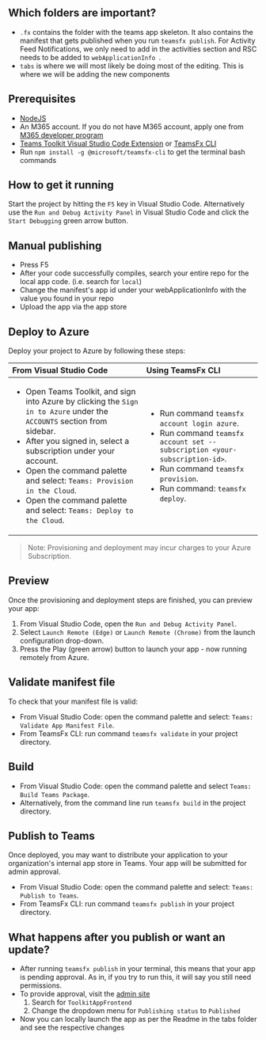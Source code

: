 ## Which folders are important?
* `.fx` contains the folder with the teams app skeleton. It also contains the manifest that gets published when you run `teamsfx publish`. For Activity Feed Notifications, we only need to add in the activities section and RSC needs to be added to `webApplicationInfo `.
* `tabs` is where we will most likely be doing most of the editing. This is where we will be adding the new components


## Prerequisites

- [NodeJS](https://nodejs.org/en/)
- An M365 account. If you do not have M365 account, apply one from [M365 developer program](https://developer.microsoft.com/en-us/microsoft-365/dev-program)
- [Teams Toolkit Visual Studio Code Extension](https://aka.ms/teams-toolkit) or [TeamsFx CLI](https://aka.ms/teamsfx-cli)
- Run `npm install -g @microsoft/teamsfx-cli` to get the terminal bash commands

## How to get it running

Start the project by hitting the `F5` key in Visual Studio Code. Alternatively use the `Run and Debug Activity Panel` in Visual Studio Code and click the `Start Debugging` green arrow button.

## Manual publishing

* Press F5
* After your code successfully compiles, search your entire repo for the local app code. (i.e. search for `local`)
* Change the manifest's app id under your webApplicationInfo with the value you found in your repo
* Upload the app via the app store 

## Deploy to Azure

Deploy your project to Azure by following these steps:

| From Visual Studio Code                                                                                                                                                                                                                                                                                                                                                     | Using TeamsFx CLI                                                                                                                                                                                                            |
| :---------------------------------------------------------------------------------------------------------------------------------------------------------------------------------------------------------------------------------------------------------------------------------------------------------------------------------------------------------------------- | :--------------------------------------------------------------------------------------------------------------------------------------------------------------------------------------------------------------------------- |
| <ul><li>Open Teams Toolkit, and sign into Azure by clicking the `Sign in to Azure` under the `ACCOUNTS` section from sidebar.</li> <li>After you signed in, select a subscription under your account.</li><li>Open the command palette and select: `Teams: Provision in the Cloud`.</li><li>Open the command palette and select: `Teams: Deploy to the Cloud`.</li></ul> | <ul> <li>Run command `teamsfx account login azure`.</li> <li>Run command `teamsfx account set --subscription <your-subscription-id>`.</li> <li> Run command `teamsfx provision`.</li> <li>Run command: `teamsfx deploy`. </li></ul> |

> Note: Provisioning and deployment may incur charges to your Azure Subscription.

## Preview

Once the provisioning and deployment steps are finished, you can preview your app:
1. From Visual Studio Code, open the `Run and Debug Activity Panel`.
1. Select `Launch Remote (Edge)` or `Launch Remote (Chrome)` from the launch configuration drop-down. 
1. Press the Play (green arrow) button to launch your app - now running remotely from Azure.

## Validate manifest file

To check that your manifest file is valid:

- From Visual Studio Code: open the command palette and select: `Teams: Validate App Manifest File`.
- From TeamsFx CLI: run command `teamsfx validate` in your project directory.

## Build

- From Visual Studio Code: open the command palette and select `Teams: Build Teams Package`.
- Alternatively, from the command line run `teamsfx build` in the project directory.

## Publish to Teams

Once deployed, you may want to distribute your application to your organization's internal app store in Teams. Your app will be submitted for admin approval.

- From Visual Studio Code: open the command palette and select: `Teams: Publish to Teams`.
- From TeamsFx CLI: run command `teamsfx publish` in your project directory.


## What happens after you publish or want an update? 
* After running `teamsfx publish` in your terminal, this means that your app is pending approval. As in, if you try to run this, it will say you still need permissions.
* To provide approval, visit the [admin site](https://admin.teams.microsoft.com/policies/manage-apps)
   1) Search for `ToolkitAppFrontend `
   2) Change the dropdown menu for `Publishing status` to `Published`
* Now you can locally launch the app as per the Readme in the tabs folder and see the respective changes

